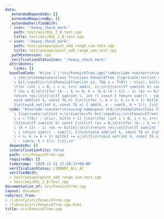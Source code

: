 ```yaml
---
data:
  _extendedDependsOn: []
  _extendedRequiredBy: []
  _extendedVerifiedWith:
  - icon: ':heavy_check_mark:'
    path: test/aoj/DSL_2_B.test.cpp
    title: test/aoj/DSL_2_B.test.cpp
  - icon: ':heavy_check_mark:'
    path: test/yosupo/point_add_range_sum.test.cpp
    title: test/yosupo/point_add_range_sum.test.cpp
  _pathExtension: cpp
  _verificationStatusIcon: ':heavy_check_mark:'
  attributes:
    links: []
  bundledCode: "#line 1 \"src/FenwickTree.cpp\"\n#include <vector>\n\nusing namespace\
    \ std;\n\ntemplate<class T>\nclass FenwickTree {\nprivate:\n\tint n;\n\tvector<T>\
    \ bit;\npublic:\n\tFenwickTree(int sz, T&& x = T(0)) : n(sz), bit(n + 1) {\n\t\
    \tfor (int i = 0; i < n; i++) add(i, x);\n\t}\n\n\tT sum(int k) const {\n\t\t\
    T res = 0;\n\t\tfor (k--; k >= 0; k = (k & (k + 1)) - 1) res += bit[k];\n\t\t\
    return res;\n\t}\n\tT sum(int l, int r) const { return sum(r) - sum(l); }\n\n\t\
    void add(int k, const T& x) {\n\t\tfor (; k < n; k |= k + 1) bit[k] += x;\n\t\
    }\n\tvoid set(int k, const T& x) { add(k, x - sum(k, k + 1)); }\n};\n"
  code: "#include <vector>\n\nusing namespace std;\n\ntemplate<class T>\nclass FenwickTree\
    \ {\nprivate:\n\tint n;\n\tvector<T> bit;\npublic:\n\tFenwickTree(int sz, T&&\
    \ x = T(0)) : n(sz), bit(n + 1) {\n\t\tfor (int i = 0; i < n; i++) add(i, x);\n\
    \t}\n\n\tT sum(int k) const {\n\t\tT res = 0;\n\t\tfor (k--; k >= 0; k = (k &\
    \ (k + 1)) - 1) res += bit[k];\n\t\treturn res;\n\t}\n\tT sum(int l, int r) const\
    \ { return sum(r) - sum(l); }\n\n\tvoid add(int k, const T& x) {\n\t\tfor (; k\
    \ < n; k |= k + 1) bit[k] += x;\n\t}\n\tvoid set(int k, const T& x) { add(k, x\
    \ - sum(k, k + 1)); }\n};\n"
  dependsOn: []
  isVerificationFile: false
  path: src/FenwickTree.cpp
  requiredBy: []
  timestamp: '2020-12-31 17:28:17+09:00'
  verificationStatus: LIBRARY_ALL_AC
  verifiedWith:
  - test/yosupo/point_add_range_sum.test.cpp
  - test/aoj/DSL_2_B.test.cpp
documentation_of: src/FenwickTree.cpp
layout: document
redirect_from:
- /library/src/FenwickTree.cpp
- /library/src/FenwickTree.cpp.html
title: src/FenwickTree.cpp
---
```

